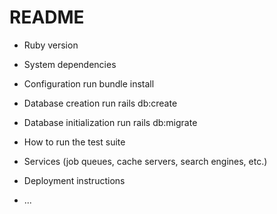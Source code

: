 # README

* Ruby version

* System dependencies

* Configuration
  run bundle install

* Database creation
  run rails db:create


* Database initialization
  run rails db:migrate

* How to run the test suite

* Services (job queues, cache servers, search engines, etc.)

* Deployment instructions

* ...

